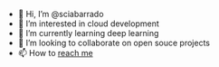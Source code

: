 - 👋 Hi, I’m @sciabarrado
- 👀 I’m interested in cloud development
- 🌱 I’m currently learning deep learning
- 💞️ I’m looking to collaborate on open souce projects
- 📫 How to [reach me](https://linkedin.com/in/msciab)

<!---
sciabarrado/sciabarrado is a ✨ special ✨ repository because its `README.md` (this file) appears on your GitHub profile.
You can click the Preview link to take a look at your changes.
--->
